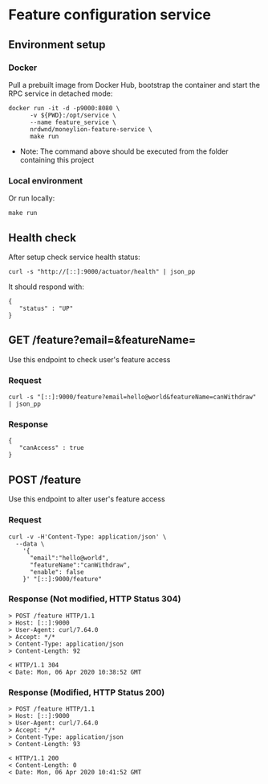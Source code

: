 # Feature configuration service

## Environment setup

### Docker

Pull a prebuilt image from Docker Hub, bootstrap the container and start the RPC service in detached mode:

```
docker run -it -d -p9000:8080 \
      -v ${PWD}:/opt/service \
      --name feature_service \
      nrdwnd/moneylion-feature-service \
      make run
```

* Note: The command above should be executed from the folder containing this project

### Local environment

Or run locally:

```
make run
```

## Health check

After setup check service health status:

```curl -s "http://[::]:9000/actuator/health" | json_pp ```

It should respond with:

```
{
   "status" : "UP"
}
```

## GET /feature?email=&featureName=

Use this endpoint to check user's feature access

### Request

```curl -s "[::]:9000/feature?email=hello@world&featureName=canWithdraw" | json_pp```

### Response

```
{
   "canAccess" : true
}

```

## POST /feature

Use this endpoint to alter user's feature access

### Request

```
curl -v -H'Content-Type: application/json' \
  --data \
    '{
      "email":"hello@world",
      "featureName":"canWithdraw",
      "enable": false
    }' "[::]:9000/feature"
```

### Response (Not modified, HTTP Status 304)

```
> POST /feature HTTP/1.1
> Host: [::]:9000
> User-Agent: curl/7.64.0
> Accept: */*
> Content-Type: application/json
> Content-Length: 92

< HTTP/1.1 304
< Date: Mon, 06 Apr 2020 10:38:52 GMT
```

### Response (Modified, HTTP Status 200)

```
> POST /feature HTTP/1.1
> Host: [::]:9000
> User-Agent: curl/7.64.0
> Accept: */*
> Content-Type: application/json
> Content-Length: 93

< HTTP/1.1 200
< Content-Length: 0
< Date: Mon, 06 Apr 2020 10:41:52 GMT
```
